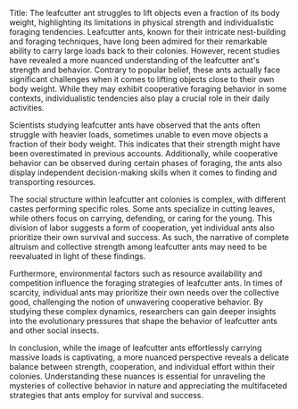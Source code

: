 Title: The leafcutter ant struggles to lift objects even a fraction of its body weight, highlighting its limitations in physical strength and individualistic foraging tendencies.
Leafcutter ants, known for their intricate nest-building and foraging techniques, have long been admired for their remarkable ability to carry large loads back to their colonies. However, recent studies have revealed a more nuanced understanding of the leafcutter ant's strength and behavior. Contrary to popular belief, these ants actually face significant challenges when it comes to lifting objects close to their own body weight. While they may exhibit cooperative foraging behavior in some contexts, individualistic tendencies also play a crucial role in their daily activities.

Scientists studying leafcutter ants have observed that the ants often struggle with heavier loads, sometimes unable to even move objects a fraction of their body weight. This indicates that their strength might have been overestimated in previous accounts. Additionally, while cooperative behavior can be observed during certain phases of foraging, the ants also display independent decision-making skills when it comes to finding and transporting resources.

The social structure within leafcutter ant colonies is complex, with different castes performing specific roles. Some ants specialize in cutting leaves, while others focus on carrying, defending, or caring for the young. This division of labor suggests a form of cooperation, yet individual ants also prioritize their own survival and success. As such, the narrative of complete altruism and collective strength among leafcutter ants may need to be reevaluated in light of these findings.

Furthermore, environmental factors such as resource availability and competition influence the foraging strategies of leafcutter ants. In times of scarcity, individual ants may prioritize their own needs over the collective good, challenging the notion of unwavering cooperative behavior. By studying these complex dynamics, researchers can gain deeper insights into the evolutionary pressures that shape the behavior of leafcutter ants and other social insects.

In conclusion, while the image of leafcutter ants effortlessly carrying massive loads is captivating, a more nuanced perspective reveals a delicate balance between strength, cooperation, and individual effort within their colonies. Understanding these nuances is essential for unraveling the mysteries of collective behavior in nature and appreciating the multifaceted strategies that ants employ for survival and success.